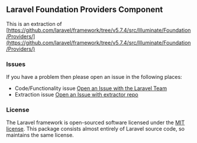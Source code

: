 ## Laravel Foundation Providers Component

This is an extraction of [https://github.com/laravel/framework/tree/v5.7.4/src/Illuminate/Foundation/Providers/](https://github.com/laravel/framework/tree/v5.7.4/src/Illuminate/Foundation/Providers/)


### Issues

If you have a problem then please open an issue in the following places:

* Code/Functionality issue [Open an Issue with the Laravel Team](https://github.com/laravel/framework/issues/new/choose)
* Extraction issue [Open an Issue with extractor repo](https://github.com/laravel-foundation/readme/issues/new)


### License

The Laravel framework is open-sourced software licensed under the [MIT license](http://opensource.org/licenses/MIT). This package consists almost entirely of Laravel source code, so maintains the same license.
